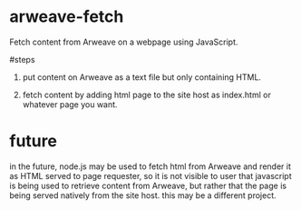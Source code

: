 # arweave-fetch
Fetch content from Arweave on a webpage using JavaScript. 

#steps

1. put content on Arweave as a text file but only containing HTML.

2. fetch content by adding html page to the site host as index.html or whatever page you want.

# future

in the future, node.js may be used to fetch html from Arweave and render it as HTML served to page requester, so it is not visible to user that javascript is being used to retrieve content from Arweave, but rather that the page is being served natively from the site host. this may be a different project. 
